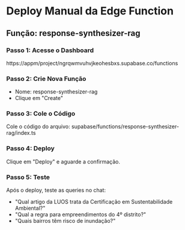# Deploy Manual da Edge Function

## Função: response-synthesizer-rag

### Passo 1: Acesse o Dashboard
https://appm/project/ngrqwmvuhvjkeohesbxs.supabase.co/functions

### Passo 2: Crie Nova Função
- Nome: response-synthesizer-rag
- Clique em "Create"

### Passo 3: Cole o Código
Cole o código do arquivo:
supabase/functions/response-synthesizer-rag/index.ts

### Passo 4: Deploy
Clique em "Deploy" e aguarde a confirmação.

### Passo 5: Teste
Após o deploy, teste as queries no chat:
- "Qual artigo da LUOS trata da Certificação em Sustentabilidade Ambiental?"
- "Qual a regra para empreendimentos do 4º distrito?"
- "Quais bairros têm risco de inundação?"
